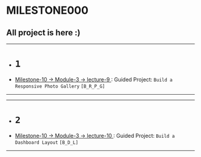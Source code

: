 # MILESTONE000

## All project is here :)

<hr>

- # `1`

- <ins> Milestone-10 -> Module-3 -> lecture-9 </ins> : Guided Project: `Build a Responsive Photo Gallery` `[B_R_P_G]`

<hr>
<hr>

- # `2`
- <ins> Milestone-10 -> Module-3 -> lecture-10 </ins> : Guided Project: `Build a Dashboard Layout` `[B_D_L]`

<hr>
